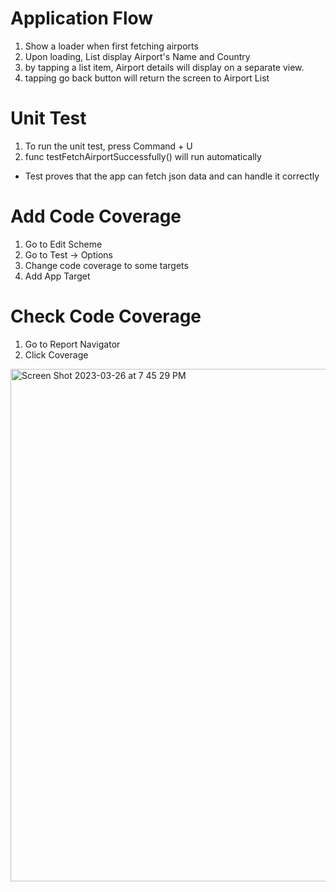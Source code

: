 # Application Flow

1. Show a loader when first fetching airports
2. Upon loading, List display Airport's Name and Country
3. by tapping a list item, Airport details will display on a separate view.
4. tapping go back button will return the screen to Airport List


# Unit Test

1. To run the unit test, press Command + U
2. func testFetchAirportSuccessfully() will run automatically
  - Test proves that the app can fetch json data and can handle it correctly

# Add Code Coverage

1. Go to Edit Scheme
2. Go to Test -> Options
3. Change code coverage to some targets
4. Add App Target

# Check Code Coverage

1. Go to Report Navigator
2. Click Coverage 

<img width="820" alt="Screen Shot 2023-03-26 at 7 45 29 PM" src="https://user-images.githubusercontent.com/43874922/227773452-3a16b31e-b94e-404d-b2a4-88d665bf9e6a.png">
